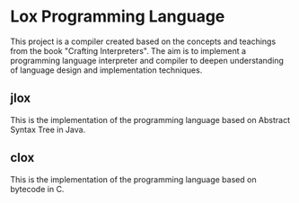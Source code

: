 # Lox Programming Language

This project is a compiler created based on the concepts and teachings from the book "Crafting Interpreters". The aim is to implement a programming language interpreter and compiler to deepen understanding of language design and implementation techniques.

## jlox
This is the implementation of the programming language based on Abstract Syntax Tree in Java.

## clox
This is the implementation of the programming language based on bytecode in C.